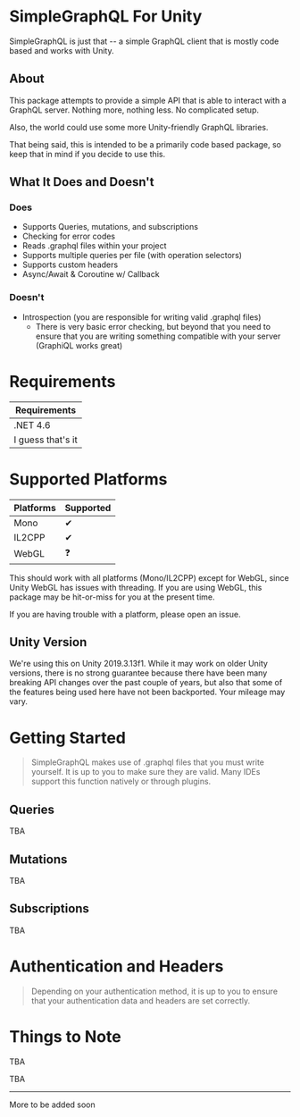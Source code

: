 # SimpleGraphQL For Unity
SimpleGraphQL is just that -- a simple GraphQL client that is mostly code based and works with Unity.

## About
This package attempts to provide a simple API that is able to interact with a GraphQL server.
Nothing more, nothing less. No complicated setup.

Also, the world could use some more Unity-friendly GraphQL libraries.

That being said, this is intended to be a primarily code based package, so keep that in mind if you decide to use this.

## What It Does and Doesn't

### Does
- Supports Queries, mutations, and subscriptions
- Checking for error codes
- Reads .graphql files within your project
- Supports multiple queries per file (with operation selectors)
- Supports custom headers
- Async/Await & Coroutine w/ Callback

### Doesn't
- Introspection (you are responsible for writing valid .graphql files)
  - There is very basic error checking, but beyond that you need to ensure that you are writing something compatible with your server (GraphiQL works great)

# Requirements
| Requirements      |
| ----------------- |
| .NET 4.6          |
| I guess that's it |

# Supported Platforms

| Platforms | Supported |
| --------- | --------- |
| Mono      | ✔         |
| IL2CPP    | ✔         |
| WebGL     | ❓         |

This should work with all platforms (Mono/IL2CPP) except for WebGL, since Unity WebGL has issues with threading. If you are using WebGL, this package may be hit-or-miss for you at the present time.

If you are having trouble with a platform, please open an issue.

## Unity Version
We're using this on Unity 2019.3.13f1. While it may work on older Unity versions, there is no strong guarantee because there have been many breaking API changes over the past couple of years, but also that some of the features being used here have not been backported. Your mileage may vary.

# Getting Started

> SimpleGraphQL makes use of .graphql files that you must write yourself. It is up to you to make sure they are valid. Many IDEs support this function natively or through plugins.

## Queries
TBA

## Mutations
TBA

## Subscriptions
TBA

# Authentication and Headers

> Depending on your authentication method, it is up to you to ensure that your authentication data and headers are set correctly.

# Things to Note
TBA

<!-- ## Auth with Hasura
TBA -->
TBA

<hr>
More to be added soon